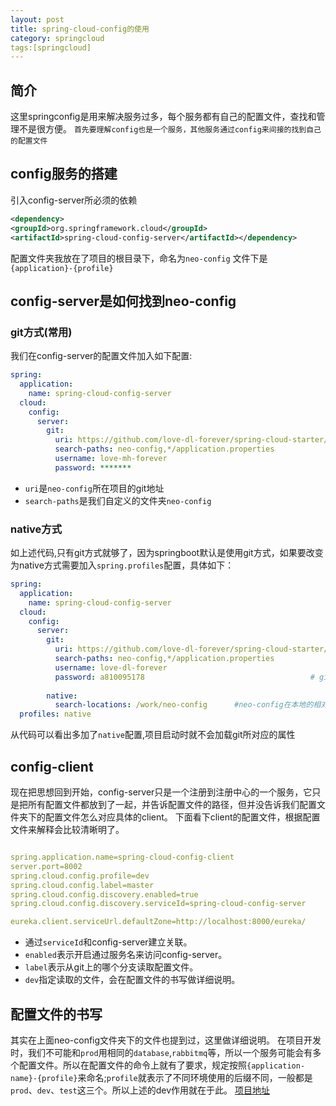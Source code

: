 ```yaml
---
layout: post
title: spring-cloud-config的使用
category: springcloud
tags:[springcloud]
---
```


## 简介
这里springconfig是用来解决服务过多，每个服务都有自己的配置文件，查找和管理不是很方便。
`首先要理解config也是一个服务，其他服务通过config来间接的找到自己的配置文件`

## config服务的搭建
引入config-server所必须的依赖
``` xml
<dependency>
<groupId>org.springframework.cloud</groupId>
<artifactId>spring-cloud-config-server</artifactId></dependency>
```
配置文件夹我放在了项目的根目录下，命名为`neo-config`
文件下是`{application}-{profile}`

## config-server是如何找到neo-config

### git方式(常用)
我们在config-server的配置文件加入如下配置:
``` yml
spring:
  application:
    name: spring-cloud-config-server
  cloud:
    config:
      server:
        git:
          uri: https://github.com/love-dl-forever/spring-cloud-starter/    # 配置git仓库的地址
          search-paths: neo-config,*/application.properties                            # git仓库地址下的相对地址，可以配置多个，用,分割。
          username: love-mh-forever                                        # git仓库的账号
          password: *******  
```
* `uri`是`neo-config`所在项目的git地址
* `search-paths`是我们自定义的文件夹`neo-config`
### native方式
如上述代码,只有git方式就够了，因为springboot默认是使用git方式，如果要改变为native方式需要加入`spring.profiles`配置，具体如下：
``` yml
spring:
  application:
    name: spring-cloud-config-server
  cloud:
    config:
      server:
        git:
          uri: https://github.com/love-dl-forever/spring-cloud-starter/    # 配置git仓库的地址
          search-paths: neo-config,*/application.properties                            # git仓库地址下的相对地址，可以配置多个，用,分割。
          username: love-dl-forever                                        # git仓库的账号
          password: a810095178                                     # git仓库的密码
          
        native:
          search-locations: /work/neo-config      #neo-config在本地的相对路径
  profiles: native
```
从代码可以看出多加了`native`配置,项目启动时就不会加载git所对应的属性
## config-client
现在把思想回到开始，config-server只是一个注册到注册中心的一个服务，它只是把所有配置文件都放到了一起，并告诉配置文件的路径，但并没告诉我们配置文件夹下的配置文件怎么对应具体的client。
下面看下client的配置文件，根据配置文件来解释会比较清晰明了。
``` yml

spring.application.name=spring-cloud-config-client
server.port=8002
spring.cloud.config.profile=dev
spring.cloud.config.label=master
spring.cloud.config.discovery.enabled=true
spring.cloud.config.discovery.serviceId=spring-cloud-config-server

eureka.client.serviceUrl.defaultZone=http://localhost:8000/eureka/
```
* 通过`serviceId`和config-server建立关联。
* `enabled`表示开启通过服务名来访问config-server。
* `label`表示从git上的哪个分支读取配置文件。
* `dev`指定读取的文件，会在配置文件的书写做详细说明。
## 配置文件的书写

其实在上面neo-config文件夹下的文件也提到过，这里做详细说明。
在项目开发时，我们不可能和`prod`用相同的`database`,`rabbitmq`等，所以一个服务可能会有多个配置文件。所以在配置文件的命令上就有了要求，规定按照`{application-name}-{profile}`来命名;`profile`就表示了不同环境使用的后缀不同，一般都是`prod`、`dev`、`test`这三个。所以上述的dev作用就在于此。
[项目地址](https://github.com/love-mh-forever/spring-cloud-examples/tree/master/spring-cloud-config-eureka)
